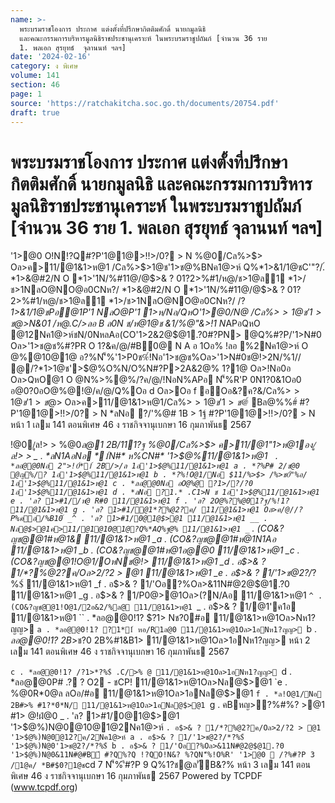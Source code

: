 ```yaml
---
name: >-
  พระบรมราชโองการ ประกาศ แต่งตั้งที่ปรึกษากิตติมศักดิ์ นายกมูลนิธิ
  และคณะกรรมการบริหารมูลนิธิราชประชานุเคราะห์ ในพระบรมราชูปถัมภ์ [จำนวน 36 ราย
  1. พลเอก สุรยุทธ์  จุลานนท์ ฯลฯ]
date: '2024-02-16'
category: ง พิเศษ
volume: 141
section: 46
page: 1
source: 'https://ratchakitcha.soc.go.th/documents/20754.pdf'
draft: true
---
```


# พระบรมราชโองการ ประกาศ แต่งตั้งที่ปรึกษากิตติมศักดิ์ นายกมูลนิธิ และคณะกรรมการบริหารมูลนิธิราชประชานุเคราะห์ ในพระบรมราชูปถัมภ์ [จำนวน 36 ราย 1. พลเอก สุรยุทธ์  จุลานนท์ ฯลฯ]

'1>@0 O!N!?Q#?P'1@1@>!!>/0? > N %@0/Cล%>$> Oล>ค>11/@1&1>ห@1 /Cล%>$>1@ช'1>ช@%BNค1@>ห์ Q%*1>&1/1@ชC'"?/.์ *1>&@#2/N O *1>'1N/%#11@/@$>& ? 01?2>%#1/ห@/ช>1@ล1 *1>/ช>1NลO@NO@อ0CNห?/ *1>&@#2/N O *1>'1N/%#11@/@$>& ? 01?2>%#1/ห@/ช>1@ล1 *1>/ช>1NลO@NO@อ0CNห?/ /?*1>&1/1@ชPอ@1P'1 NลO@P'1 1>ห/Nอ/QหO'1>@0/N@ /Cล%>$>1@ช'1>ช@%BNค1@>ห์ Q%*1>&1/1@ชC'"?/.์ Nอ!?QP 0*1>1@ช'1>2ค์อ *1>&@#2/N O *1>&1/ช%@$>N&01 /ห@.C/>*ลอ B ล0N ช/ห@1@ช &1/%@"&*>!1 N*APอQหO @12Nค1@>ห์ชN/0NหลAอ(CO'1>2&2@$@1.?0#?PN> @Q%#?P/'1>N#0 Oล>'1>ช@ช%#?PR O 1?&ค/@/#B์0@ N A อ 1Oอ% !ลอ %2Nค1@>ห์ O @%@10@1@ อ?%N'็%'1>P0ช%์!Nอ'1>ช@ช%Oล>'1>N#0ช@!>2N/%1// @/?*1>1@ช'>$@%O%N/O%N#?P>2A&2@% 1?1@ Oล>!Nอ0อ Oล>QหO@1 O @N%>%@%/?ค/@/!NอN%APอ N'็%R'P 0N1?0&1Oอ0 อ@0?0อO@%@!@/ค/@/Q%Oอ d Oล>Oอ f อOอ&?ค?&/Cล%>$>1@ช'1>ช@%BNค1@>ห์ Q%*1>&1/1@ชC'"?/.์ * . 0 . `cda @#1*1>1B@P'1 NลO@P'1 1>ห/Nอ/O!N!?Q#?P'1@1@>!!>/0? > N %@0/Cล%>$> Oล>ค>11/@1&1>ห@1/Cล%>$>1@ช'1>ช@%BNค1@>ห์ Q%*1>&1/1@ชC'"?/.์ ชB Qห/N ? !NอR'%?Q ?่#1@/@>!!>/.? > ์ *ลNอ 2B10B#$์ Bล@%%#์ #?P'1@1@>!!>/0? > N *ลNอ ?/'%@# 1B > 1ฐ์ #?P'1@1@>!!>/0? > N หน้า 1 เลม 141 ตอนพิเศษ 46 ง ราชกิจจานุเบกษา 16 กุมภาพันธ 2567

!@0/ูล!> > %@0*ล@1 2B/111?ฐ %@0/Cล%>$> ค>11/@1"1>ห@1อง/ูล!> > _ . *ลN1AอNอ *1์N#* ห%CN#* '1>$@%11/@1&1>ห@1 ` . *ลอ@@0Nอ 2">!0์*1์ 2B/>/ล 1อ'1>$@%11/@1&1>ห@1 a . *?%P# 2/ช@0 @ญ%/? 1อ'1>$@%11/@1&1>ห@1 b . *?%!O@1/Nอ $11/%>$> /%>ช0์"%อ/ 1อ'1>$@%11/@1&1>ห@1 c . *ลอ@@0Nอ อO@%@ ?1>/?/?0 1อ'1>$@%11/@1&1>ห@1 d . *ลNอ ?1.* .C1>N ช 1อ'1>$@%11/@1&1>ห@1 e . 'ล? 1>#1//ห@ R#0 11/@1&1>ห@1 f . 'ล? 2O@%?%@01?ฐ/%!1? 11/@1&1>ห@1 g . 'ล? 1>#1/@1*?%@2?ค/ 11/@1&1>ห@1 Oล>ค/@//?P%คอ/%B10์ _^ . 'ล? 1>#1/0@1@$>@1 11/@1&1>ห@1 __ . Nล@$>@1ค>11/@1@10@1@?Q%*AQ%ฐ@% 11/@1&1>ห@1 _` . (CO&?ญช@@1#ห@1& 11/@1&1>ห@1 _a . (CO&?ญช@@1#ห@1N1Aอ 11/@1&1>ห@1 _b . (CO&?ญช@@1#ห@1อ@@0 11/@1&1>ห@1 _c . (CO&?ญช@@1!O@1/OหNช@!> 11/@1&1>ห@1 _d . อ$>& ? 1/*?%@2?ค/Oล>2/?2 > @1 11/@1&1>ห@1 _e . อ$>& ? 1/'1>ช@2?/*?%$์ 11/@1&1>ห@1 _f . อ$>& ? 1/'Oอ?%Oล>&11N#@2@$@1.?0 11/@1&1>ห@1 _g . อ$>& ? 1/P0$@$>@1Oล>(?N/Aอ 11/@1&1>ห@1 `^ . (CO&?ญช@@1!O@1/2อ&2/%ล@ 11/@1&1>ห@1 `_ . อ$>& ? 1/@1'ค1อ 11/@1&1>ห@1 `` . *ลอ@@0!1? $?1> Nช?0#อ 11/@1&1>ห@1Oล>Nห1?ญญ> `a . *ลอ@@0!1? ?1*1์ หอ/R1ล@0 11/@1&1>ห@1Oล>1อNห1?ญญ> `b . *ลอ@@0!1? 2B*>ช?0 2B%#1&B1> 11/@1&1>ห@1Oล>1อNห1?ญญ> หน้า 2 เลม 141 ตอนพิเศษ 46 ง ราชกิจจานุเบกษา 16 กุมภาพันธ 2567

`c . *ลอ@@0!1? /?1>*?%$์ .C/>% @ 11/@1&1>ห@1Oล>1อNห1?ญญ> `d . *ลอ@@0P# .? ? O2 - ชCP! 11/@1&1>ห@1Oล>Nล@$>@1 `e . %@0R*0@ล ลOอ/#อ 11/@1&1>ห@1Oล>1อNล@$>@1 `f . *ล!O@1/Nอ 2B#>% #1?*0์*N/ 11/@1&1>ห@1Oล>1อNล@$>@1 `g . คBหญ>?%#%? $%1?1์ 11/@1&1>ห@1Oล>1อNล@$>@1 #1> @!ฝ่@0 _ . 'ล? 1>#1/0@1@$>@1 '1>$@%)N@0@10@1@2Nค1@>ห์ ` . อ$>& ? 1/*?%@2?ค/Oล>2/?2 > @1 '1>$@%)N@0@12?ค/2Nค1@>ห์ a . อ$>& ? 1/'1>ช@2?/*?%$์ '1>$@%)N@0'1>ช@2?/*?%$์ b . อ$>& ? 1/'Oอ?%Oล>&11N#@2@$@1.?0 '1>$@%)N@0&11N#@#B์ #?Q%?Q !?QO!N&? %?QN'็%!O%R' '1>@0  /?%#?P 3 /1@ค/ *B#$0?1@ช `cd 7 N'็%'ี#?P 9 Q%1?ช@ล'ัB&?% หน้า 3 เลม 141 ตอนพิเศษ 46 ง ราชกิจจานุเบกษา 16 กุมภาพันธ 2567 Powered by TCPDF (www.tcpdf.org)
